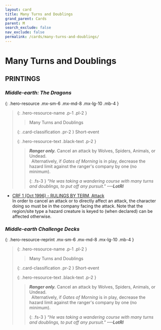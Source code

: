 ```yaml
---
layout: card
title: Many Turns and Doublings
grand_parent: Cards
parent: M
search_exclude: false
nav_exclude: false
permalink: /cards/many-turns-and-doublings/
---
```


# Many Turns and Doublings


## PRINTINGS


### _Middle-earth: The Dragons_

{: .hero-resource .mx-sm-6 .mx-md-8 .mx-lg-10 .mb-4 }
> {: .hero-resource-name .p-1 .pl-2 }
> > <div class="card-mp"></div>
> > <div class="card-name">Many Turns and Doublings</div>
>
> {: .card-classification .pr-2 }
> Short-event
>
> {: .hero-resource-text .black-text .p-2 }
> > _**Ranger only.**_ Cancel an attack by Wolves, Spiders, Animals, or Undead. <br>&ensp;Alternatively, if _Gates of Morning_ is in play, decrease the hazard limit against the ranger's company by one (no minimum). 
> > 
> > {: .fs-3 } 
> > _“He was taking a wandering course with many turns and doublings, to put off any pursuit."_ ***---&#65279;LotRI*** 
> 

 - [CRF 1 (Oct 1996) - RULINGS BY TERM, Attack](/original/rulings/crf-1/#attack)<br>In order to cancel an attack or to directly affect an attack, the character doing so must be in the company facing the attack. Note that the region/site type a hazard creature is keyed to (when declared) can be affected otherwise.

### _Middle-earth Challenge Decks_

{: .hero-resource-reprint .mx-sm-6 .mx-md-8 .mx-lg-10 .mb-4 }
> {: .hero-resource-name .p-1 .pl-2 }
> > <div class="card-mp"></div>
> > <div class="card-name">Many Turns and Doublings</div>
>
> {: .card-classification .pr-2 }
> Short-event
>
> {: .hero-resource-text .black-text .p-2 }
> > _**Ranger only.**_ Cancel an attack by Wolves, Spiders, Animals, or Undead. <br>&ensp;Alternatively, if _Gates of Morning_ is in play, decrease the hazard limit against the ranger's company by one (no minimum). 
> > 
> > {: .fs-3 } 
> > _“He was taking a wandering course with many turns and doublings, to put off any pursuit."_ ***---&#65279;LotRI*** 
> 
